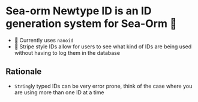 # Sea-orm Newtype ID is an ID generation system for Sea-Orm 🐚

- 🎲 Currently uses `nanoid`
- 🦓 Stripe style IDs allow for users to see what kind of IDs are being used without having to log them in the database

## Rationale

- `String`ly typed IDs can be very error prone, think of the case where you are using more than one ID at a time
